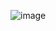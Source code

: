 ![image](https://github.com/sushu-99/Portfolio---Interactive/assets/132267021/c8888811-366e-46be-b0bf-c6720773e0ba)


